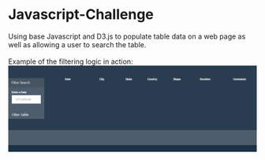 # Javascript-Challenge
Using base Javascript and D3.js to populate table data on a web page as well as allowing a user to search the table.
<br/><br/>Example of the filtering logic in action:
<br/> ![4](/images/1.gif)

